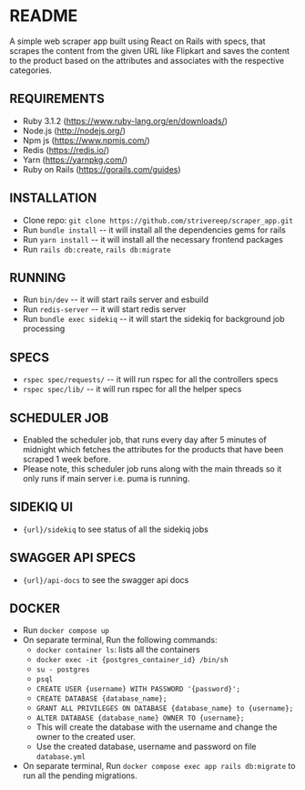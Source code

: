 # README

A simple web scraper app built using React on Rails with specs, that scrapes the content from the given URL like Flipkart and saves the content to the product based on the attributes and associates with the respective categories.

## REQUIREMENTS
- Ruby 3.1.2 (https://www.ruby-lang.org/en/downloads/)
- Node.js (http://nodejs.org/)
- Npm js (https://www.npmjs.com/)
- Redis (https://redis.io/)
- Yarn (https://yarnpkg.com/)
- Ruby on Rails (https://gorails.com/guides)

## INSTALLATION
- Clone repo: `git clone https://github.com/strivereep/scraper_app.git`
- Run `bundle install` -- it will install all the dependencies gems for rails
- Run `yarn install` -- it will install all the necessary frontend packages
- Run `rails db:create`, `rails db:migrate`

## RUNNING
- Run `bin/dev` --  it will start rails server and esbuild
- Run `redis-server` -- it will start redis server
- Run `bundle exec sidekiq` -- it will start the sidekiq for background job processing

## SPECS
- `rspec spec/requests/` -- it will run rspec for all the controllers specs
- `rspec spec/lib/` -- it will run rspec for all the helper specs

## SCHEDULER JOB
- Enabled the scheduler job, that runs every day after 5 minutes of midnight which fetches the attributes for the products that have been scraped 1 week before.
- Please note, this scheduler job runs along with the main threads so it only runs if main server i.e. puma is running.

## SIDEKIQ UI
- `{url}/sidekiq` to see status of all the sidekiq jobs

## SWAGGER API SPECS
- `{url}/api-docs` to see the swagger api docs

## DOCKER
- Run `docker compose up`
- On separate terminal, Run the following commands:
    - `docker container ls`: lists all the containers
    - `docker exec -it {postgres_container_id} /bin/sh`
    - `su - postgres`
    - `psql`
    -  `CREATE USER {username} WITH PASSWORD '{password}';`
    - `CREATE DATABASE {database_name};`
    - `GRANT ALL PRIVILEGES ON DATABASE {database_name} to {username};`
    - `ALTER DATABASE {database_name} OWNER TO {username};`
    - This will create the database with the username and change the owner to the created user.
    - Use the created database, username and password on file `database.yml`
- On separate terminal, Run `docker compose exec app rails db:migrate` to run all the pending migrations.